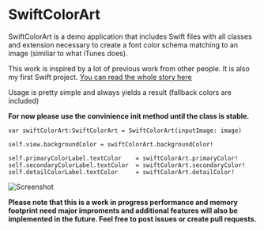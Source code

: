 # SwiftColorArt

SwiftColorArt is a demo application that includes Swift files with all classes and extension necessary to create a font color schema matching to an image (similiar to what iTunes does).

This work is inspired by a lot of previous work from other people. It is also my first Swift project. [You can read the whole story here](https://www.jangregor.me/site/blog/2)

Usage is pretty simple and always yields a result (fallback colors are included)

**For now please use the convinience init method until the class is stable.**

    var swiftColorArt:SwiftColorArt = SwiftColorArt(inputImage: image)
      
    self.view.backgroundColor = swiftColorArt.backgroundColor!
      
    self.primaryColorLabel.textColor    = swiftColorArt.primaryColor!
    self.secondaryColorLabel.textColor  = swiftColorArt.secondaryColor!
    self.detailColorLabel.textColor     = swiftColorArt.detailColor!

![Screenshot](https://www.jangregor.me/site/storage/Blog/SwiftColorArtRelease.png)

**Please note that this is a work in progress performance and memory footprint need major improments and additional features will also be implemented in the future. Feel free to post issues or create pull requests.**
